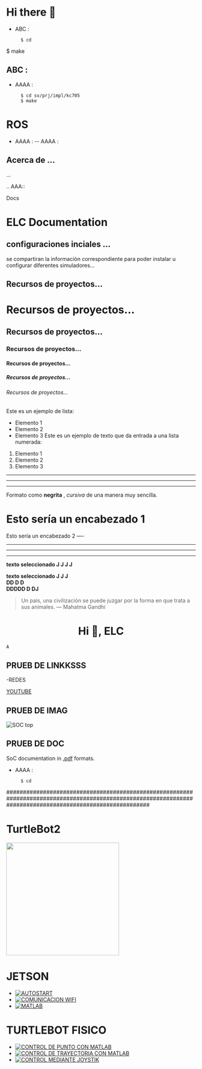 
# Hi there 👋

- ABC :

        $ cd

$ make
## ABC :

- AAAA :

        $ cd sv/prj/impl/kc705
        $ make
  





ROS 
===================

- AAAA :
-- AAAA :
  
## Acerca de ...
 ...

.. AAA::

  Docs

ELC  Documentation
===================

## configuraciones inciales  ...

se compartiran la informaciòn correspondiente para poder instalar u configurar diferentes simuladores...


##  Recursos de proyectos...


# Recursos de proyectos...
##  Recursos de proyectos...
###   Recursos de proyectos...
####   Recursos de proyectos...
#####    Recursos de proyectos...
######   Recursos de proyectos...


Este es un ejemplo de lista:
- Elemento 1
- Elemento 2
- Elemento 3
Este es un ejemplo de texto que da entrada a una lista numerada:
1. Elemento 1
2. Elemento 2
3. Elemento 3

***
---
___

Formato como **negrita** , *cursiva* de una manera muy sencilla.


Esto sería un encabezado 1
===
Esto sería un encabezado 2
—-


***
---
___


 __texto seleccionado J J J  J__ 


 __texto seleccionado J J J  
 DD D                 D    
 DDDDD      D               DJ__ 

> Un país, una civilización se puede juzgar por la forma en que trata a sus animales.  — Mahatma Gandhi


<h1 align="center">Hi 👋, ELC </h1>

``A                                                                                                                                                                                                                             `` 




<!-- 
- 🌱 I’m currently learning ...
- 👯 I’m looking to collaborate on ...
- 🤔 I’m looking for help with ...
- 💬 Ask me about ...
- 📫 How to reach me: ...
- 😄 Pronouns: ...
- ⚡ Fun fact: ...
-->


## PRUEB DE LINKKSSS
-REDES

[YOUTUBE](https://www.youtube.com/watch?v=4fezP875xOQ)



## PRUEB DE IMAG

![SOC top](docs/doxygen/pics/soc_top_v5.png)


## PRUEB DE DOC

SoC documentation in [.pdf](docs/riscv_vhdl_trm.pdf) formats.


- AAAA :

        $ cd





###########################################################################################################################################################

#


##


####

# TurtleBot2



<img src="https://www.google.com/url?sa=i&url=https%3A%2F%2Fwww.turtlebot.com%2Fturtlebot2%2F&psig=AOvVaw0xbwcxs1fNp_6Ubvn1Z7Y0&ust=1694126521731000&source=images&cd=vfe&opi=89978449&ved=0CBAQjRxqFwoTCPCqvKaHl4EDFQAAAAAdAAAAABAI" width="300">



# JETSON 

- [![AUTOSTART](https://github.com/ERICKLOCR/NUEVAPRUEBA)](https://github.com/ERICKLOCR/NUEVAPRUEBA)
- [![COMUNICACION WIFI](https://github.com/ERICKLOCR/NUEVAPRUEBA)](https://github.com/ERICKLOCR/NUEVAPRUEBA)
- [![MATLAB](https://github.com/ERICKLOCR/NUEVAPRUEBA)](https://github.com/ERICKLOCR/NUEVAPRUEBA)





# TURTLEBOT FISICO 

- [![CONTROL DE PUNTO CON MATLAB ](https://github.com/ERICKLOCR/NUEVAPRUEBA)](https://github.com/ERICKLOCR/NUEVAPRUEBA)
- [![CONTROL DE TRAYECTORIA CON MATLAB](https://github.com/ERICKLOCR/NUEVAPRUEBA)](https://github.com/ERICKLOCR/NUEVAPRUEBA)
- [![CONTROL MEDIANTE JOYSTIK](https://github.com/ERICKLOCR/NUEVAPRUEBA)](https://github.com/ERICKLOCR/NUEVAPRUEBA)













































